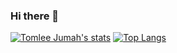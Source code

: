 ### Hi there 👋
[![Tomlee Jumah's stats](https://github-readme-stats.vercel.app/api?username=tomleejumah&hide=stars&show_icons=true&theme=transparent)](https://github.com/tomleejumah/github-readme-stats)
[![Top Langs](https://github-readme-stats.vercel.app/api/top-langs/?username=tomleejumah&layout=pie&theme=transparent)](https://github.com/tomleejumah/github-readme-stats)
<!--
**tomleejumah/tomleejumah** is a ✨ _special_ ✨ repository because its `README.md` (this file) appears on your GitHub profile.

Here are some ideas to get you started:

- 🔭 I’m currently working on ...
- 🌱 I’m currently learning ...
- 👯 I’m looking to collaborate on ...
- 🤔 I’m looking for help with ...
- 💬 Ask me about ...
- 📫 How to reach me: ...
- 😄 Pronouns: ...
- ⚡ Fun fact: ...
-->
